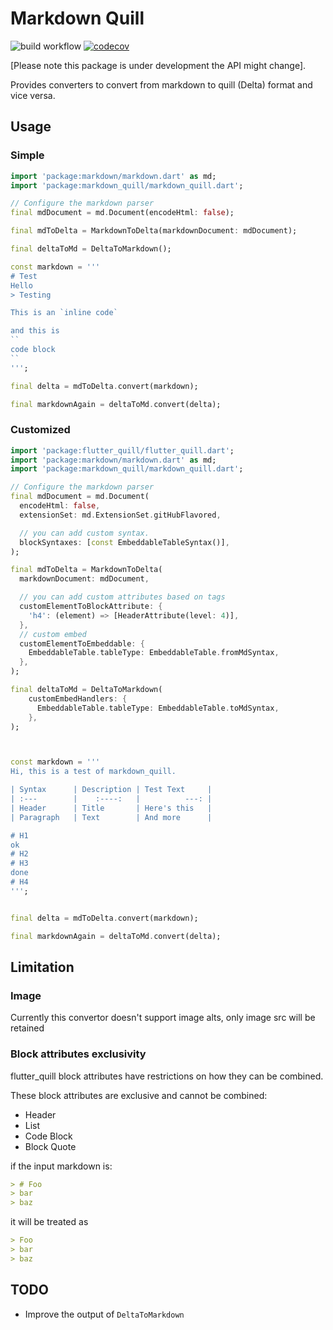 # Markdown Quill


![build workflow](https://github.com/TarekkMA/markdown_quill/actions/workflows/build.yml/badge.svg)
[![codecov](https://codecov.io/gh/TarekkMA/markdown_quill/branch/master/graph/badge.svg?token=7EP6J440H0)](https://codecov.io/gh/TarekkMA/markdown_quill)

\[Please note this package is under development the API might change\].

Provides converters to convert from markdown to quill (Delta) format and vice versa.


## Usage

### Simple

```dart
import 'package:markdown/markdown.dart' as md;
import 'package:markdown_quill/markdown_quill.dart';

// Configure the markdown parser
final mdDocument = md.Document(encodeHtml: false);

final mdToDelta = MarkdownToDelta(markdownDocument: mdDocument);

final deltaToMd = DeltaToMarkdown();

const markdown = '''
# Test
Hello
> Testing

This is an `inline code`

and this is 
``
code block
``
''';

final delta = mdToDelta.convert(markdown);

final markdownAgain = deltaToMd.convert(delta);
```

### Customized

```dart
import 'package:flutter_quill/flutter_quill.dart';
import 'package:markdown/markdown.dart' as md;
import 'package:markdown_quill/markdown_quill.dart';

// Configure the markdown parser
final mdDocument = md.Document(
  encodeHtml: false,
  extensionSet: md.ExtensionSet.gitHubFlavored,

  // you can add custom syntax.
  blockSyntaxes: [const EmbeddableTableSyntax()],
);

final mdToDelta = MarkdownToDelta(
  markdownDocument: mdDocument,

  // you can add custom attributes based on tags
  customElementToBlockAttribute: {
    'h4': (element) => [HeaderAttribute(level: 4)],
  },
  // custom embed
  customElementToEmbeddable: {
    EmbeddableTable.tableType: EmbeddableTable.fromMdSyntax,
  },
);

final deltaToMd = DeltaToMarkdown(
    customEmbedHandlers: {
      EmbeddableTable.tableType: EmbeddableTable.toMdSyntax,
    },
);



const markdown = '''
Hi, this is a test of markdown_quill.

| Syntax      | Description | Test Text     |
| :---        |    :----:   |          ---: |
| Header      | Title       | Here's this   |
| Paragraph   | Text        | And more      |

# H1
ok
# H2
# H3
done
# H4
''';


final delta = mdToDelta.convert(markdown);

final markdownAgain = deltaToMd.convert(delta);
```


## Limitation

### Image

Currently this convertor doesn't support image alts, only image src will be retained

### Block attributes exclusivity

flutter_quill block attributes have restrictions on how they can be combined.

These block attributes are exclusive and cannot be combined:

- Header
- List
- Code Block
- Block Quote

if the input markdown is:

```markdown
> # Foo
> bar
> baz
```

it will be treated as

```markdown
> Foo
> bar
> baz
```

## TODO

- Improve the output of `DeltaToMarkdown`